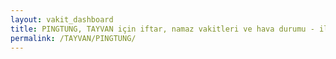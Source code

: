 ```yaml
---
layout: vakit_dashboard
title: PINGTUNG, TAYVAN için iftar, namaz vakitleri ve hava durumu - ilçe/eyalet seç
permalink: /TAYVAN/PINGTUNG/
---
```


<script type="text/javascript">
  var GLOBAL_COUNTRY = 'TAYVAN';
  var GLOBAL_CITY = 'PINGTUNG';
  var GLOBAL_STATE = '';
  var lat = 72;
  var lon = 21;
</script>
